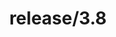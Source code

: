 ---
title: "release/3.8"
description: >
  release/3.8 CHANGELOG 汇总，最近发布版本: v3.8.13 , 时间: 2022-06-28
weight: -38
---